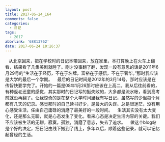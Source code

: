 ```yaml
---
layout: post
title: 2017-06-24_164
comments: false
categories:
  - 日记
tags:
  - 2017
abbrlink: '68813762'
date: 2017-06-24 10:26:37
---
```


   从北京回来，把在学校时的日记本带回来，放在家里，本打算晚上在火车上翻看，结果看了几集美剧就睡了。刚才没事翻了翻，发现一段有意思的话是2011年6月29号的“生活在于经历，不在于名牌。富裕在于感悟，不在于奢华。”那时我应该是大学的最后一个学期。
	   最后的日记时间是2012年的3月14号，那时应该是在传智快要学完了。开始的一篇是08年1月26那时应该在上高二。我从后往前看的，有种返老还童的感觉，其实那时的日记写的挺失败的，大多都是流水帐，看到高考前就没再翻了。让我惊奇的是在整个大学时间里我有写日记，虽然写的少但每个月都有几天的记录。感觉那时的自己读书好少，是最大的失误。总是很迷茫，没有用心感受生活，任由自己庸碌的消磨了最美好的一段时间。
	   生活其实没有太大变化，还是那么无聊，就是心态发生了变化。看来心态是决定生活内容的关键。我们不应该被生活的无聊，寂寞，孤独，消磨了意志，失去了追求。
	   做这个blog站是个好的决定，把日记由线下搬到了线上，多年以后，顺着这些记录，就可以记忆起曾经的生活。
